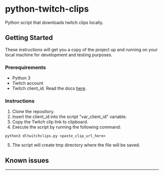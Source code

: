 # python-twitch-clips

Python script that downloads twitch clips locally.

## Getting Started

These instructions will get you a copy of the project up and running on your local machine for development and testing purposes.

### Prerequirements

* Python 3
* Twitch account 
* Twitch client_id. Read the docs [here](https://dev.twitch.tv/docs/v5/#getting-a-client-id).

### Instructions

1. Clone the repository.
2. Insert the client_id into the script "var_client_id" variable.
3. Copy the Twitch clip link to clipboard.
4. Execute the script by running the following command:
```console  
python3 dltwitchclips.py <paste_clip_url_here> 
```  
5. The script will create tmp directory where the file will be saved.

## Known issues
---